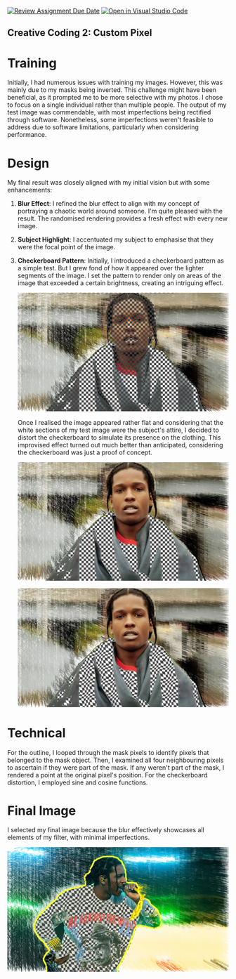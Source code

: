 [![Review Assignment Due Date](https://classroom.github.com/assets/deadline-readme-button-24ddc0f5d75046c5622901739e7c5dd533143b0c8e959d652212380cedb1ea36.svg)](https://classroom.github.com/a/fhdOjw6q)
[![Open in Visual Studio Code](https://classroom.github.com/assets/open-in-vscode-718a45dd9cf7e7f842a935f5ebbe5719a5e09af4491e668f4dbf3b35d5cca122.svg)](https://classroom.github.com/online_ide?assignment_repo_id=12013312&assignment_repo_type=AssignmentRepo)
## Creative Coding 2: Custom Pixel

# Training 

Initially, I had numerous issues with training my images. However, this was mainly due to my masks being inverted. This challenge might have been beneficial, as it prompted me to be more selective with my photos. I chose to focus on a single individual rather than multiple people. The output of my test image was commendable, with most imperfections being rectified through software. Nonetheless, some imperfections weren't feasible to address due to software limitations, particularly when considering performance.

# Design

My final result was closely aligned with my initial vision but with some enhancements:

1. **Blur Effect**: I refined the blur effect to align with my concept of portraying a chaotic world around someone. I'm quite pleased with the result. The randomised rendering provides a fresh effect with every new image.
2. **Subject Highlight**: I accentuated my subject to emphasise that they were the focal point of the image.
3. **Checkerboard Pattern**: Initially, I introduced a checkerboard pattern as a simple test. But I grew fond of how it appeared over the lighter segments of the image. I set the pattern to render only on areas of the image that exceeded a certain brightness, creating an intriguing effect.
   
   ![Image 1](images/displayImage1.png)

   Once I realised the image appeared rather flat and considering that the white sections of my test image were the subject's attire, I decided to distort the checkerboard to simulate its presence on the clothing. This improvised effect turned out much better than anticipated, considering the checkerboard was just a proof of concept.

   ![Image 2](images/displayImage2.png)

   ![Image 3](images/displayImage3.png)

# Technical 

For the outline, I looped through the mask pixels to identify pixels that belonged to the mask object. Then, I examined all four neighbouring pixels to ascertain if they were part of the mask. If any weren't part of the mask, I rendered a point at the original pixel's position. For the checkerboard distortion, I employed sine and cosine functions.

# Final Image 

I selected my final image because the blur effectively showcases all elements of my filter, with minimal imperfections.

![Final Image](images/finalImage.png)
